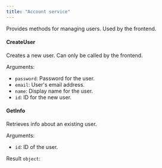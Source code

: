 ```yaml
---
title: "Account service"
---
```


Provides methods for managing users. Used by the frontend.

#### CreateUser
Creates a new user. Can only be called by the frontend.

Arguments:
- `password`: Password for the user.
- `email`: User's email address.
- `name`: Display name for the user.
- `id`: ID for the new user.

#### GetInfo
Retrieves info about an existing user.

Arguments:
- `id`: ID of the user.

Result `object`: 

